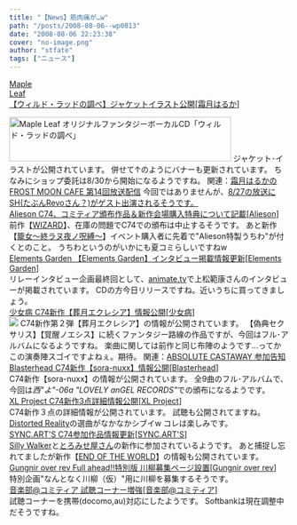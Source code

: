 ```yaml
---
title: "【News】筋肉痛が…w"
path: "/posts/2008-08-06--wp0813"
date: "2008-08-06 22:23:38"
cover: "no-image.png"
author: "stfate"
tags: ["ニュース"]
---
```


<style type="text/css">
<!--
p {white-space: pre-wrap};
-->
</style>

<a class="topics" href="http://shimotsukin.com/" target="_blank">Maple Leaf 【ウィルド・ラッドの調べ】ジャケットイラスト公開</a><span class="junre">[<a href="http://shimotsukin.com/" target="_blank">霜月はるか</a>]</span>
<div class="news"><a href="http://shimotsukin.com/sd/wyrdrad/" target="_blank"><img src="http://shimotsukin.com/sd/wyrdrad/ban400.jpg" width="400" height="80" alt="Maple Leaf オリジナルファンタジーボーカルCD「ウィルド・ラッドの調べ」"></a>
ジャケット･イラストが公開されています。
併せて↑のようにバナーも更新されています。
ちなみにショップ委託は8/30から開始になるようですね。
関連：<a href="http://www.timerocket.co.jp/fmc/" target="_blank">霜月はるかのFROST MOON CAFE  第14回放送配信</a>
今回ではありませんが、<a href="http://www.soundhorizon.com/information/media.html" target="_blank">8/27の放送にSH(たぶんRevoさん？)がゲスト出演されるそうです。</a></div>
<a class="topics" href="http://www.alieson.net/html/" target="_blank">Alieson C74、コミティア頒布作品＆新作会場購入特典について記載</a><span class="junre">[<a href="http://www.alieson.net/html/" target="_blank">Alieson</a>]</span>
<div class="news">前作【<a href="http://www.alieson.net/html/wiz/index.html" target="_blank">WIZARD</a>】、在庫の問題でC74での頒布は中止するそうです。
あと新作【<a href="http://www.alieson.net/html/kagome/index.html" target="_blank">籠女～終ラヌ夜ノ呪縛～</a>】イベント購入者に先着で"Alieson特製うちわ"が付くとのこと。
うちわというのがいかにも夏コミらしいですねw</div>
<a class="topics" href="http://www.elements-garden.com/salvage/" target="_blank">Elements Garden 【Elements Garden】インタビュー掲載情報更新</a><span class="junre">[<a href="http://www.elements-garden.com/" target="_blank">Elements Garden</a>]</span>
<div class="news">リレーインタビュー企画最終回として、<a href="http://www.animate.tv/news/detail.php?id=atv080805b" target="_blank">animate.tv</a>で上松範康さんのインタビューが掲載されています。
CDの方今日リリースですね。近いうちに買ってきましょう。</div>
<a class="topics" href="http://www.girldisease.com/" target="_blank">少女病 C74新作【葬月エクレシア】情報公開</a><span class="junre">[<a href="http://www.girldisease.com/" target="_blank">少女病</a>]</span>
<div class="news"><a href="http://www.girldisease.com/" target="_blank"><img src="http://stfate.net/img/ek_y1.jpg" class="image" /></a>
C74新作第２弾【葬月エクレシア】の情報が公開されています。
【偽典セクサリス】【覚醒ノエシス】に続くファンタジー路線の作品ですが、今回はフル･アルバムになるようですね。
楽曲に関しては前作と同じ布陣のようです…ってかこの演奏陣スゴイですよねぇ。期待。
関連：<a href="http://shule-aroon.sakura.ne.jp/" target="_blank">ABSOLUTE CASTAWAY 参加告知</a></div>
<a class="topics" href="http://www.blasterhead.com/index2.html" target="_blank">Blasterhead C74新作【sora-nuxx】情報公開</a><span class="junre">[<a href="http://www.blasterhead.com/index2.html" target="_blank">Blasterhead</a>]</span>
<div class="news">C74新作【sora-nuxx】の情報が公開されています。
全9曲のフル･アルバムで、今回は<em>西"よ"-06a "LOVELY anGEL RECORDS"</em>での頒布になるようです。</div>
<a class="topics" href="http://www.xlproject.cc/" target="_blank">XL Project C74新作3点詳細情報公開</a><span class="junre">[<a href="http://www.xlproject.cc/" target="_blank">XL Project</a>]</span>
<div class="news">C74新作３点の詳細情報が公開されています。
試聴も公開されてますね。
<a href="http://www.xlproject.cc/xlp-c74/xlps-0019.html" target="_blank">Distorted Reality</a>の選曲がなかなかシブイw
コレは楽しみです。</div>
<a class="topics" href="http://syncarts.jp/" target="_blank">SYNC.ART'S C74参加作品情報更新</a><span class="junre">[<a href="http://syncarts.jp/" target="_blank">SYNC.ART'S</a>]</span>
<div class="news"><a href="http://www.sillywalker.info/" target="_blank">Silly Walker</a>と<a href="http://toromi.ciao.jp/" target="_blank">とろみせ屋さん</a>の新作に参加されているようです。
あと捕捉し忘れてましたが新作【<a href="http://syncarts.jp/sp/sacd4005/index.html" target="_blank">END OF THE WORLD</a>】の情報も公開されています。</div>
<a class="topics" href="http://www.gungni.com/" target="_blank">Gungnir over rev Full ahead!!特別版 川柳募集ページ設置</a><span class="junre">[<a href="http://www.gungni.com/" target="_blank">Gungnir over rev</a>]</span>
<div class="news">特別企画"なんとなく川柳（仮）"用に川柳を募集するそうです。</div>
<a class="topics" href="http://www2.atword.jp/comitiamusic/2008/08/06/%E3%80%90%E3%81%8A%E7%9F%A5%E3%82%89%E3%81%9B%E3%80%91%E8%A9%A6%E8%81%B4%E3%82%B3%E3%83%BC%E3%83%8A%E3%83%BC%E5%A2%97%E5%BC%B7%EF%BD%90%EF%BD%83%E3%80%81au%E3%80%81docomo%E7%89%88%E8%A8%AD%E7%BD%AE/" target="_blank">音楽部@コミティア 試聴コーナー増強</a><span class="junre">[<a href="http://www2.atword.jp/comitiamusic/" target="_blank">音楽部@コミティア</a>]</span>
<div class="news">試聴コーナーを携帯(docomo,au)対応にしたようです。
Softbankは現在調整中だそうですね。</div>
